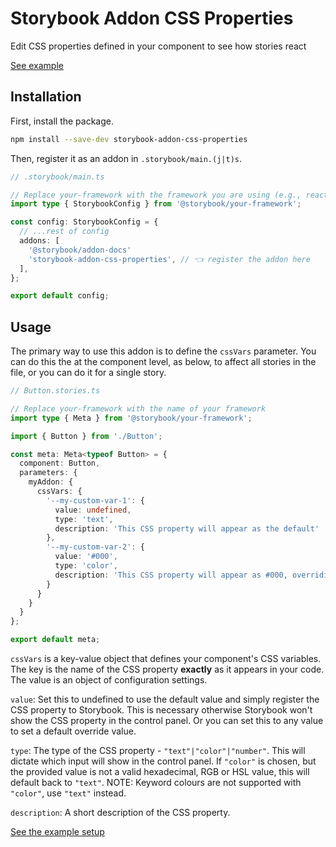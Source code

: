 # Storybook Addon CSS Properties

Edit CSS properties defined in your component to see how stories react

[See example](https://jackdomleo7.github.io/storybook-addon-css-properties)

## Installation

First, install the package.

```sh
npm install --save-dev storybook-addon-css-properties
```

Then, register it as an addon in `.storybook/main.(j|t)s`.

```ts
// .storybook/main.ts

// Replace your-framework with the framework you are using (e.g., react-webpack5, vue3-vite)
import type { StorybookConfig } from '@storybook/your-framework';

const config: StorybookConfig = {
  // ...rest of config
  addons: [
    '@storybook/addon-docs'
    'storybook-addon-css-properties', // 👈 register the addon here
  ],
};

export default config;
```

## Usage

The primary way to use this addon is to define the `cssVars` parameter. You can do this the at the component level, as below, to affect all stories in the file, or you can do it for a single story.

```ts
// Button.stories.ts

// Replace your-framework with the name of your framework
import type { Meta } from '@storybook/your-framework';

import { Button } from './Button';

const meta: Meta<typeof Button> = {
  component: Button,
  parameters: {
    myAddon: {
      cssVars: {
        '--my-custom-var-1': {
          value: undefined,
          type: 'text',
          description: 'This CSS property will appear as the default'
        },
        '--my-custom-var-2': {
          value: '#000',
          type: 'color',
          description: 'This CSS property will appear as #000, overriding the default'
        }
      }
    }
  }
};

export default meta;
```

`cssVars` is a key-value object that defines your component's CSS variables. The key is the name of the CSS property **exactly** as it appears in your code. The value is an object of configuration settings.

`value`: Set this to undefined to use the default value and simply register the CSS property to Storybook. This is necessary otherwise Storybook won't show the CSS property in the control panel. Or you can set this to any value to set a default override value.

`type`: The type of the CSS property - `"text"|"color"|"number"`. This will dictate which input will show in the control panel. If `"color"` is chosen, but the provided value is not a valid hexadecimal, RGB or HSL value, this will default back to `"text"`. NOTE: Keyword colours are not supported with `"color"`, use `"text"` instead.

`description`: A short description of the CSS property.

[See the example setup](./src/stories/Button.stories.ts)